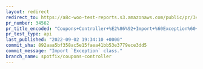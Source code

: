 ```yaml
---
layout: redirect
redirect_to: https://a8c-woo-test-reports.s3.amazonaws.com/public/pr/34562/api/index.html
pr_number: 34562
pr_title_encoded: "Coupons+Controller+%E2%86%92+Import+%60Exception%60+class."
pr_test_type: api
last_published: "2022-09-02 19:34:10 +0000"
commit_sha: 892aaa5bf358ac5e15faea41bb53e3779ece3dd5
commit_message: "Import `Exception` class."
branch_name: spotfix/coupons-controller
---
```

